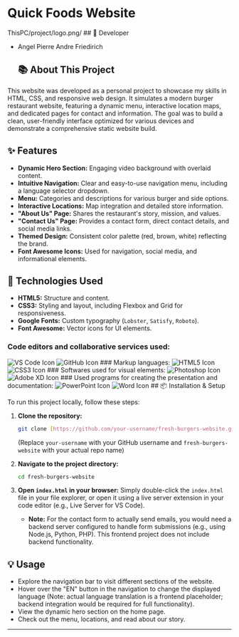 # Quick Foods Website

ThisPC/project/logo.png/ ## 👤 Developer

* Angel Pierre Andre Friedirich
    ## 📚 About This Project

This website was developed as a personal project to showcase my skills in HTML, CSS, and responsive web design. It simulates a modern burger restaurant website, featuring a dynamic menu, interactive location maps, and dedicated pages for contact and information. The goal was to build a clean, user-friendly interface optimized for various devices and demonstrate a comprehensive static website build.

## ✨ Features

* **Dynamic Hero Section:** Engaging video background with overlaid content.
* **Intuitive Navigation:** Clear and easy-to-use navigation menu, including a language selector dropdown.
* **Menu:** Categories and descriptions for various burger and side options.
* **Interactive Locations:** Map integration and detailed store information.
* **"About Us" Page:** Shares the restaurant's story, mission, and values.
* **"Contact Us" Page:** Provides a contact form, direct contact details, and social media links.
* **Themed Design:** Consistent color palette (red, brown, white) reflecting the brand.
* **Font Awesome Icons:** Used for navigation, social media, and informational elements.

## 🚀 Technologies Used

* **HTML5:** Structure and content.
* **CSS3:** Styling and layout, including Flexbox and Grid for responsiveness.
* **Google Fonts:** Custom typography (`Lobster`, `Satisfy`, `Roboto`).
* **Font Awesome:** Vector icons for UI elements.

### Code editors and collaborative services used:
![VS Code Icon](path/to/vscode-icon.png) ![GitHub Icon](path/to/github-icon.png) ### Markup languages:
![HTML5 Icon](path/to/html5-icon.png) ![CSS3 Icon](path/to/css3-icon.png) ### Softwares used for visual elements:
![Photoshop Icon](path/to/photoshop-icon.png) ![Adobe XD Icon](path/to/adobe-xd-icon.png) ### Used programs for creating the presentation and documentation:
![PowerPoint Icon](path/to/powerpoint-icon.png) ![Word Icon](path/to/word-icon.png) ## 📦 Installation & Setup

To run this project locally, follow these steps:

1.  **Clone the repository:**
    ```bash
    git clone [https://github.com/your-username/fresh-burgers-website.git](https://github.com/your-username/fresh-burgers-website.git)
    ```
    (Replace `your-username` with your GitHub username and `fresh-burgers-website` with your actual repo name)

2.  **Navigate to the project directory:**
    ```bash
    cd fresh-burgers-website
    ```

3.  **Open `index.html` in your browser:**
    Simply double-click the `index.html` file in your file explorer, or open it using a live server extension in your code editor (e.g., Live Server for VS Code).

    * **Note:** For the contact form to actually send emails, you would need a backend server configured to handle form submissions (e.g., using Node.js, Python, PHP). This frontend project does not include backend functionality.

## 💡 Usage

* Explore the navigation bar to visit different sections of the website.
* Hover over the "EN" button in the navigation to change the displayed language (Note: actual language translation is a frontend placeholder; backend integration would be required for full functionality).
* View the dynamic hero section on the home page.
* Check out the menu, locations, and read about our story.

---
